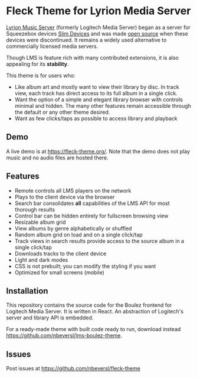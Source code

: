 # Fleck Theme for Lyrion Media Server

[Lyrion Music Server](https://lyrion.org/) (formerly Logitech Media Server) began as a server for Squeezebox devices [Slim Devices](https://en.wikipedia.org/wiki/Squeezebox_(network_music_player)) and was made [open source](https://github.com/LMS-Community) when these devices were discontinued. It remains a widely used alternative to commercially licensed media servers.

Though LMS is feature rich with many contributed extensions, it is also appealing for its **stability**.

This theme is for users who:

- Like album art and mostly want to view their library by disc. In track view, each track has direct access to its full album in a single click.
- Want the option of a simple and elegant library browser with controls minimal and hidden. The many other features remain accessible through the default or any other theme desired.
- Want as few clicks/taps as possible to access library and playback

## Demo

A live demo is at https://fleck-theme.org/. Note that the demo does not play music and no audio files are hosted there.

## Features

- Remote controls all LMS players on the network
- Plays to the client device via the browser
- Search bar consolidates **all** capabilities of the LMS API for most thorough results
- Control bar can be hidden entirely for fullscreen browsing view
- Resizable album grid
- View albums by genre alphabetically or shuffled
- Random album grid on load and on a single click/tap
- Track views in search results provide access to the source album in a single click/tap
- Downloads tracks to the client device
- Light and dark modes
- CSS is not prebuilt; you can modify the styling if you want
- Optimized for small screens (mobile)

## Installation

This repository contains the source code for the Boulez frontend for Logitech Media Server. It is written in React. An abstraction of Logitech's server and library API is embedded.

For a ready-made theme with built code ready to run, download instead https://github.com/nbeversl/lms-boulez-theme.

## Issues

Post issues at https://github.com/nbeversl/fleck-theme 
